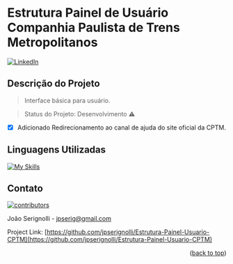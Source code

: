 # Estrutura Painel de Usuário Companhia Paulista de Trens Metropolitanos

[![LinkedIn][linkedin-shield]][linkedin-url]


## Descrição do Projeto
> Interface básica para usuário.

> Status do Projeto: Desenvolvimento :warning:

- [x] Adicionado Redirecionamento ao canal de ajuda do site oficial da CPTM.

## Linguagens Utilizadas
[![My Skills](https://skillicons.dev/icons?i=cs,mysql)](https://skillicons.dev)

[linkedin-shield]: https://img.shields.io/badge/-LinkedIn-black.svg?style=for-the-badge&logo=linkedin&colorB=555
[linkedin-url]: https://linkedin.com/in/joãoserignolli


## Contato
<p>
  <a href="https://github.com/jpserignolli/Estrutura-Painel-Usuario-CPTM/graphs/contributors"> 
    <img src="https://img.shields.io/github/contributors/Louis3797/awesome-readme-template" alt="contributors" />
  </a>
</p>

João Serignolli - jpserig@gmail.com

Project Link: [https://github.com/jpserignolli/Estrutura-Painel-Usuario-CPTM](https://github.com/jpserignolli/Estrutura-Painel-Usuario-CPTM)

<p align="right">(<a href="#readme-top">back to top</a>)</p>
